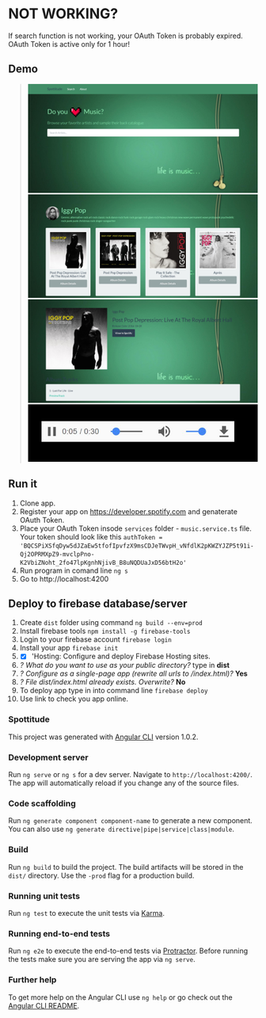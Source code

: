 # NOT WORKING?

If search function is not working, your OAuth Token is probably expired. OAuth Token is active only for 1 hour!

## Demo

>![sapttitude](https://github.com/ignasgri/AngularTwoSpottitude/blob/master/src/assets/images/spot.JPG)
>![artist](https://github.com/ignasgri/AngularTwoSpottitude/blob/master/src/assets/images/iggy.JPG)
>![album](https://github.com/ignasgri/AngularTwoSpottitude/blob/master/src/assets/images/album.JPG)
>![play](https://github.com/ignasgri/AngularTwoSpottitude/blob/master/src/assets/images/play.JPG)

## Run it

1. Clone app.
2. Register your app on https://developer.spotify.com and genaterate OAuth Token.
3. Place your OAuth Token insode `services` folder - `music.service.ts` file. Your token should look like this `authToken = 'BQCSPiXSfqDyw5dJZaEw5tfofIpvfzX9msCDJeTWvpH_vNfdlK2pKWZYJZP5t91i-Qj2OPRMXpZ9-mvclpPno-K2VbiZNoht_2fo47lpKgnhNjivB_B8uNQDUaJxD56btH2o'`
4. Run program in comand line `ng s`
5. Go to http://localhost:4200  

## Deploy to firebase database/server
1. Create `dist` folder using command `ng build --env=prod`
2. Install firebase tools `npm install -g firebase-tools`
3. Login to your firebase account `firebase login`
4. Install your app `firebase init`
5. - [x] 'Hosting: Configure and deploy Firebase Hosting sites.
6. *? What do you want to use as your public directory?* type in **dist**
7. *? Configure as a single-page app (rewrite all urls to /index.html)?* **Yes**
8. *? File dist/index.html already exists. Overwrite?* **No**
9. To deploy app type in into command line `firebase deploy`
10. Use link to check you app online.
### Spottitude

This project was generated with [Angular CLI](https://github.com/angular/angular-cli) version 1.0.2.

### Development server

Run `ng serve` or `ng s` for a dev server. Navigate to `http://localhost:4200/`. The app will automatically reload if you change any of the source files.

### Code scaffolding

Run `ng generate component component-name` to generate a new component. You can also use `ng generate directive|pipe|service|class|module`.

### Build

Run `ng build` to build the project. The build artifacts will be stored in the `dist/` directory. Use the `-prod` flag for a production build.

### Running unit tests

Run `ng test` to execute the unit tests via [Karma](https://karma-runner.github.io).

### Running end-to-end tests

Run `ng e2e` to execute the end-to-end tests via [Protractor](http://www.protractortest.org/).
Before running the tests make sure you are serving the app via `ng serve`.

### Further help

To get more help on the Angular CLI use `ng help` or go check out the [Angular CLI README](https://github.com/angular/angular-cli/blob/master/README.md).


